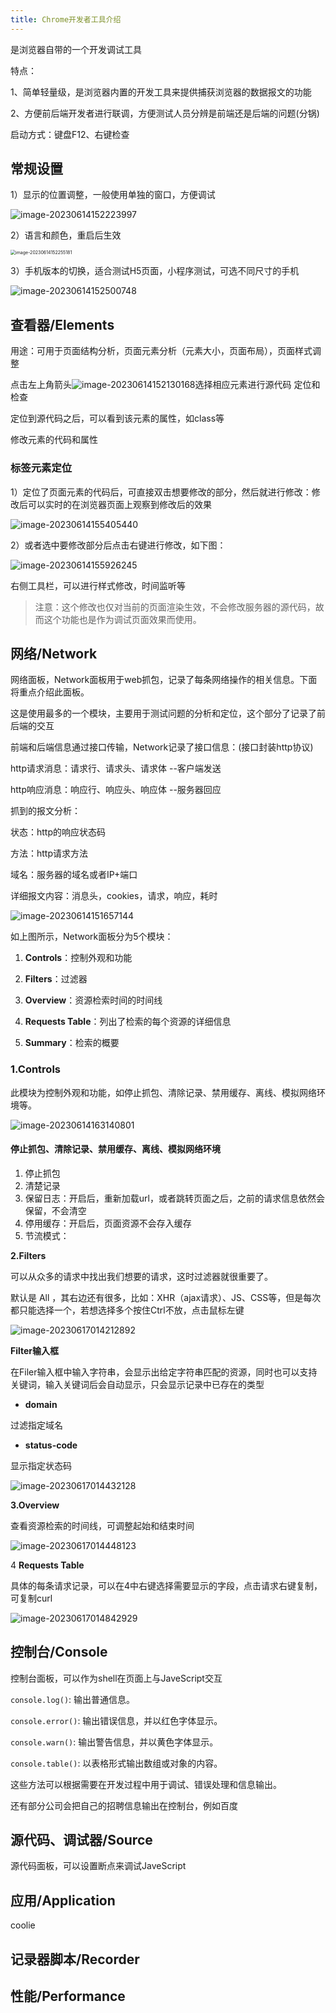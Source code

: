 ```yaml
---
title: Chrome开发者工具介绍
---
```


是浏览器自带的一个开发调试工具

特点：

1、简单轻量级，是浏览器内置的开发工具来提供捕获浏览器的数据报文的功能

2、方便前后端开发者进行联调，方便测试人员分辨是前端还是后端的问题(分锅)



启动方式：键盘F12、右键检查

## 常规设置

1）显示的位置调整，一般使用单独的窗口，方便调试

![image-20230614152223997](../images/image-20230614152223997.png)

2）语言和颜色，重启后生效

<img src="../images/image-20230614152255181.png" alt="image-20230614152255181" style="zoom:50%;" />

3）手机版本的切换，适合测试H5页面，小程序测试，可选不同尺寸的手机

![image-20230614152500748](../images/image-20230614152500748.png)



## **查看器/Elements** 

用途：可用于页面结构分析，页面元素分析（元素大小，页面布局），页面样式调整

点击左上角箭头![image-20230614152130168](../images/image-20230614152130168.png)选择相应元素进行源代码 定位和检查

定位到源代码之后，可以看到该元素的属性，如class等

修改元素的代码和属性

### 标签元素定位

1）定位了页面元素的代码后，可直接双击想要修改的部分，然后就进行修改：修改后可以实时的在浏览器页面上观察到修改后的效果

![image-20230614155405440](../images/image-20230614155405440.png)



2）或者选中要修改部分后点击右键进行修改，如下图：

![image-20230614155926245](../images/image-20230614155926245.png)

右侧工具栏，可以进行样式修改，时间监听等

> 注意：这个修改也仅对当前的页面渲染生效，不会修改服务器的源代码，故而这个功能也是作为调试页面效果而使用。

## **网络/Network**

网络面板，Network面板用于web抓包，记录了每条网络操作的相关信息。下面将重点介绍此面板。

这是使用最多的一个模块，主要用于测试问题的分析和定位，这个部分了记录了前后端的交互

前端和后端信息通过接口传输，Network记录了接口信息：(接口封装http协议)

http请求消息：请求行、请求头、请求体  --客户端发送

http响应消息：响应行、响应头、响应体  --服务器回应

抓到的报文分析：

状态：http的响应状态码

方法：http请求方法

域名：服务器的域名或者IP+端口

详细报文内容：消息头，cookies，请求，响应，耗时

![image-20230614151657144](../images/image-20230614151657144.png)

如上图所示，Network面板分为5个模块：

1. **Controls**：控制外观和功能

2. **Filters**：过滤器

3. **Overview**：资源检索时间的时间线

4. **Requests Table**：列出了检索的每个资源的详细信息

5. **Summary**：检索的概要



### **1.Controls**

此模块为控制外观和功能，如停止抓包、清除记录、禁用缓存、离线、模拟网络环境等。

![image-20230614163140801](../images/image-20230614163140801.png)

#### 停止抓包、清除记录、禁用缓存、离线、模拟网络环境

1. 停止抓包
2. 清楚记录
3. 保留日志：开启后，重新加载url，或者跳转页面之后，之前的请求信息依然会保留，不会清空
4. 停用缓存：开启后，页面资源不会存入缓存
5. 节流模式：

**2.Filters**

可以从众多的请求中找出我们想要的请求，这时过滤器就很重要了。

默认是 All ，其右边还有很多，比如：XHR（ajax请求）、JS、CSS等，但是每次都只能选择一个，若想选择多个按住Ctrl不放，点击鼠标左键

![image-20230617014212892](../images/image-20230617014212892.png)

**Filter输入框**

在Filer输入框中输入字符串，会显示出给定字符串匹配的资源，同时也可以支持关键词，输入关键词后会自动显示，只会显示记录中已存在的类型

- **domain**

过滤指定域名

- **status-code**

显示指定状态码

![image-20230617014432128](../images/image-20230617014432128.png)

**3.Overview**

查看资源检索的时间线，可调整起始和结束时间

![image-20230617014448123](../images/image-20230617014448123.png)

4 **Requests Table**

具体的每条请求记录，可以在4中右键选择需要显示的字段，点击请求右键复制，可复制curl

![image-20230617014842929](../images/image-20230617014842929.png)



## 控制台/Console

控制台面板，可以作为shell在页面上与JaveScript交互

`console.log()`: 输出普通信息。

`console.error()`: 输出错误信息，并以红色字体显示。

`console.warn()`: 输出警告信息，并以黄色字体显示。

`console.table()`: 以表格形式输出数组或对象的内容。

这些方法可以根据需要在开发过程中用于调试、错误处理和信息输出。

还有部分公司会把自己的招聘信息输出在控制台，例如百度

## 源代码、调试器/Source

源代码面板，可以设置断点来调试JaveScript



## 应用/Application

coolie

## 记录器脚本/Recorder



## 性能/Performance
